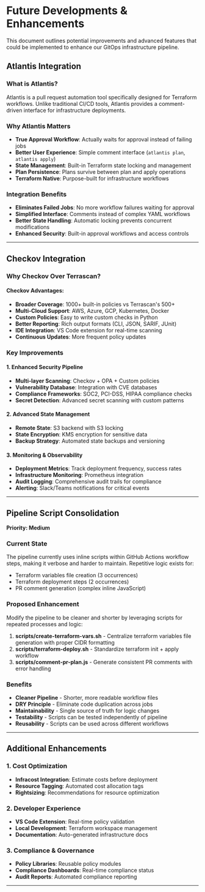 # Future Developments & Enhancements

This document outlines potential improvements and advanced features that could be implemented to enhance our GitOps infrastructure pipeline.

## Atlantis Integration

### **What is Atlantis?**

Atlantis is a pull request automation tool specifically designed for Terraform workflows. Unlike traditional CI/CD tools, Atlantis provides a comment-driven interface for infrastructure deployments.

### **Why Atlantis Matters**

- **True Approval Workflow**: Actually waits for approval instead of failing jobs
- **Better User Experience**: Simple comment interface (`atlantis plan`, `atlantis apply`)
- **State Management**: Built-in Terraform state locking and management
- **Plan Persistence**: Plans survive between plan and apply operations
- **Terraform Native**: Purpose-built for infrastructure workflows

### **Integration Benefits**

- **Eliminates Failed Jobs**: No more workflow failures waiting for approval
- **Simplified Interface**: Comments instead of complex YAML workflows
- **Better State Handling**: Automatic locking prevents concurrent modifications
- **Enhanced Security**: Built-in approval workflows and access controls

---

## Checkov Integration

### **Why Checkov Over Terrascan?**

#### **Checkov Advantages:**

- **Broader Coverage**: 1000+ built-in policies vs Terrascan's 500+
- **Multi-Cloud Support**: AWS, Azure, GCP, Kubernetes, Docker
- **Custom Policies**: Easy to write custom checks in Python
- **Better Reporting**: Rich output formats (CLI, JSON, SARIF, JUnit)
- **IDE Integration**: VS Code extension for real-time scanning
- **Continuous Updates**: More frequent policy updates

### **Key Improvements**

#### **1. Enhanced Security Pipeline**

- **Multi-layer Scanning**: Checkov + OPA + Custom policies
- **Vulnerability Database**: Integration with CVE databases
- **Compliance Frameworks**: SOC2, PCI-DSS, HIPAA compliance checks
- **Secret Detection**: Advanced secret scanning with custom patterns

#### **2. Advanced State Management**

- **Remote State**: S3 backend with S3 locking
- **State Encryption**: KMS encryption for sensitive data
- **Backup Strategy**: Automated state backups and versioning


#### **3. Monitoring & Observability**

- **Deployment Metrics**: Track deployment frequency, success rates
- **Infrastructure Monitoring**: Prometheus integration
- **Audit Logging**: Comprehensive audit trails for compliance
- **Alerting**: Slack/Teams notifications for critical events

---

## Pipeline Script Consolidation
**Priority: Medium**

### Current State
The pipeline currently uses inline scripts within GitHub Actions workflow steps, making it verbose and harder to maintain. Repetitive logic exists for:
- Terraform variables file creation (3 occurrences)
- Terraform deployment steps (2 occurrences)
- PR comment generation (complex inline JavaScript)

### Proposed Enhancement
Modify the pipeline to be cleaner and shorter by leveraging scripts for repeated processes and logic:

1. **scripts/create-terraform-vars.sh** - Centralize terraform variables file generation with proper CIDR formatting
2. **scripts/terraform-deploy.sh** - Standardize terraform init + apply workflow
3. **scripts/comment-pr-plan.js** - Generate consistent PR comments with error handling

### Benefits
- **Cleaner Pipeline** - Shorter, more readable workflow files
- **DRY Principle** - Eliminate code duplication across jobs
- **Maintainability** - Single source of truth for logic changes
- **Testability** - Scripts can be tested independently of pipeline
- **Reusability** - Scripts can be used across different workflows

---

## Additional Enhancements

### **1. Cost Optimization**

- **Infracost Integration**: Estimate costs before deployment
- **Resource Tagging**: Automated cost allocation tags
- **Rightsizing**: Recommendations for resource optimization

### **2. Developer Experience**

- **VS Code Extension**: Real-time policy validation
- **Local Development**: Terraform workspace management
- **Documentation**: Auto-generated infrastructure docs

### **3. Compliance & Governance**

- **Policy Libraries**: Reusable policy modules
- **Compliance Dashboards**: Real-time compliance status
- **Audit Reports**: Automated compliance reporting
---

